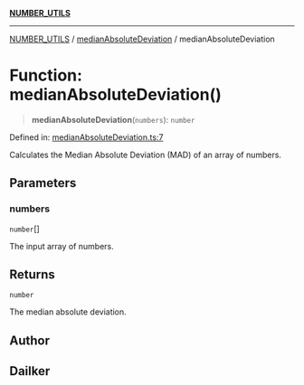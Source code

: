 [**NUMBER_UTILS**](../../README.md)

***

[NUMBER_UTILS](../../README.md) / [medianAbsoluteDeviation](../README.md) / medianAbsoluteDeviation

# Function: medianAbsoluteDeviation()

> **medianAbsoluteDeviation**(`numbers`): `number`

Defined in: [medianAbsoluteDeviation.ts:7](https://github.com/dailker/everyutil/blob/485a683727f0d04b96a5840f6d956ee315806a30/src/number/medianAbsoluteDeviation.ts#L7)

Calculates the Median Absolute Deviation (MAD) of an array of numbers.

## Parameters

### numbers

`number`[]

The input array of numbers.

## Returns

`number`

The median absolute deviation.

## Author

## Dailker
